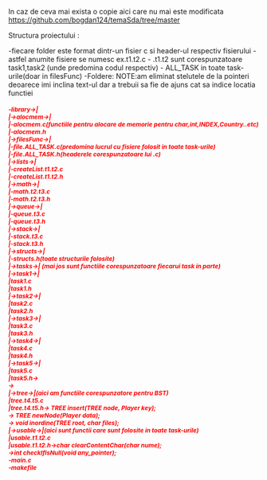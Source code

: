 In caz de ceva mai exista o copie aici care nu mai este modificata
https://github.com/bogdan124/temaSda/tree/master

Structura proiectului :

  -fiecare folder este format dintr-un fisier c si header-ul respectiv fisierului
        -astfel anumite fisiere se numesc ex.t1.t2.c
              - .t1.t2 sunt corespunzatoare task1,task2 (unde predomina codul respectiv)
              - ALL_TASK in toate task-urile(doar in filesFunc)
  -Foldere:
  NOTE:am eliminat stelutele de la pointeri deoarece imi inclina text-ul
  dar a trebuii sa fie de ajuns cat sa indice locatia functiei
  <h5 style="color:red;font-size:12px;">
           -library->|<br />
                     |->alocmem->|<br/>
                                 |-alocmem.c(functiile pentru alocare de memorie pentru  char,int,INDEX,Country..etc)<br/>
                                 |-alocmem.h<br/>
                     |->filesFunc->|<br/>
                                   |-file.ALL_TASK.c(predomina lucrul cu fisiere folosit in toate task-urile)   <br/>         
                                   |-file.ALL_TASK.h(headerele corespunzatoare lui .c)<br/>
                     |->lists->|<br/>
                               |-createList.t1.t2.c<br/>
                               |-createList.t1.t2.h<br/>
                     |->math->|<br/>
                              |-math.t2.t3.c<br/>
                              |-math.t2.t3.h<br/>                            
                     |->queue->|<br/>
                               |-queue.t3.c<br/>
                               |-queue.t3.h<br/>
                     |->stack->|<br/>
                               |-stack.t3.c<br/>
                               |-stack.t3.h<br/>
                     |->structs->|<br/>
                                 |-structs.h(toate structurile folosite)  <br/>
                     |->tasks->|  (mai jos sunt functiile corespunzatoare fiecarui task in parte)<br/>     
                               |->task1->|<br/>
                                         |task1.c<br/>
                                         |task1.h<br/>
                               |->task2->|<br/>
                                         |task2.c<br/>
                                         |task2.h<br/>
                               |->task3->|<br/>
                                         |task3.c<br/>
                                         |task3.h<br/>
                               |->task4->|<br/>
                                         |task4.c<br/>
                                         |task4.h<br/>
                               |->task5->|<br/>
                                         |task5.c<br/>
                                         |task5.h-><br/>
                                                 -><br/>
                    |->tree->|(aici am functiile corespunzatore pentru BST)<br/>
                             |tree.t4.t5.c<br/>
                             |tree.t4.t5.h->    TREE insert(TREE node, Player key);<br/>
                                          ->    TREE newNode(Player data);<br/>
                                          ->    void inordine(TREE root, char files);<br/>
                    |->usable->|(aici sunt functii care sunt folosite in toate task-urile)<br/>
                               |usable.t1.t2.c<br/>
                               |usable.t1.t2.h->char clearContentChar(char nume);<br/>
                                              ->int checkIfIsNull(void any_pointer);<br/>
         -main.c<br/>
         -makefile  <br/>                   
</h1><br/>
